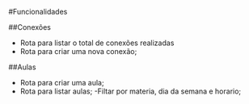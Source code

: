 #Funcionalidades

##Conexões

- Rota para listar o total de conexões realizadas
- Rota para criar uma nova conexão;

##Aulas

- Rota para criar uma aula;
- Rota para listar aulas;
    -Filtar por materia, dia da semana e horario;